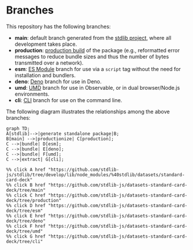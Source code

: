 <!--

@license Apache-2.0

Copyright (c) 2023 The Stdlib Authors.

Licensed under the Apache License, Version 2.0 (the "License");
you may not use this file except in compliance with the License.
You may obtain a copy of the License at

    http://www.apache.org/licenses/LICENSE-2.0

Unless required by applicable law or agreed to in writing, software
distributed under the License is distributed on an "AS IS" BASIS,
WITHOUT WARRANTIES OR CONDITIONS OF ANY KIND, either express or implied.
See the License for the specific language governing permissions and
limitations under the License.

-->

# Branches

This repository has the following branches:

-   **main**: default branch generated from the [stdlib project][stdlib-url], where all development takes place.
-   **production**: [production build][production-url] of the package (e.g., reformatted error messages to reduce bundle sizes and thus the number of bytes transmitted over a network).
-   **esm**: [ES Module][esm-url] branch for use via a `script` tag without the need for installation and bundlers.
-   **deno**: [Deno][deno-url] branch for use in Deno.
-   **umd**: [UMD][umd-url] branch for use in Observable, or in dual browser/Node.js environments.
-   **cli**: [CLI][cli-url] branch for use on the command line.

The following diagram illustrates the relationships among the above branches:

```mermaid
graph TD;
A[stdlib]-->|generate standalone package|B;
B[main] -->|productionize| C[production];
C -->|bundle| D[esm];
C -->|bundle| E[deno];
C -->|bundle| F[umd];
C -->|extract| G[cli];

%% click A href "https://github.com/stdlib-js/stdlib/tree/develop/lib/node_modules/%40stdlib/datasets/standard-card-deck"
%% click B href "https://github.com/stdlib-js/datasets-standard-card-deck/tree/main"
%% click C href "https://github.com/stdlib-js/datasets-standard-card-deck/tree/production"
%% click D href "https://github.com/stdlib-js/datasets-standard-card-deck/tree/esm"
%% click E href "https://github.com/stdlib-js/datasets-standard-card-deck/tree/deno"
%% click F href "https://github.com/stdlib-js/datasets-standard-card-deck/tree/umd"
%% click G href "https://github.com/stdlib-js/datasets-standard-card-deck/tree/cli"
```

[stdlib-url]: https://github.com/stdlib-js/stdlib/tree/develop/lib/node_modules/%40stdlib/datasets/standard-card-deck
[production-url]: https://github.com/stdlib-js/datasets-standard-card-deck/tree/production
[deno-url]: https://github.com/stdlib-js/datasets-standard-card-deck/tree/deno
[umd-url]: https://github.com/stdlib-js/datasets-standard-card-deck/tree/umd
[esm-url]: https://github.com/stdlib-js/datasets-standard-card-deck/tree/esm
[cli-url]: https://github.com/stdlib-js/datasets-standard-card-deck/tree/cli